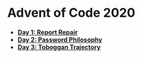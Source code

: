 # Advent of Code 2020

* [**Day 1: Report Repair**](day_1)
* [**Day 2: Password Philosophy**](day_2)
* [**Day 3: Toboggan Trajectory**](day_3)
